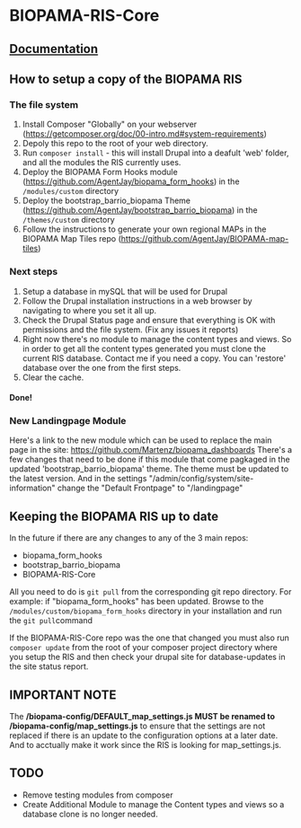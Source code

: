 # BIOPAMA-RIS-Core

## [Documentation](https://agentjay.github.io/BIOPAMA-RIS-Core/ "BIOPAMA RIS Documentation")

## How to setup a copy of the BIOPAMA RIS

### The file system
1. Install Composer "Globally" on your webserver (https://getcomposer.org/doc/00-intro.md#system-requirements)
1. Depoly this repo to the root of your web directory.
1. Run ```composer install``` - this will install Drupal into a deafult 'web' folder, and all the modules the RIS currently uses. 
1. Deploy the BIOPAMA Form Hooks module (https://github.com/AgentJay/biopama_form_hooks) in the ```/modules/custom``` directory
1. Deploy the bootstrap_barrio_biopama Theme (https://github.com/AgentJay/bootstrap_barrio_biopama) in the ```/themes/custom``` directory
1. Follow the instructions to generate your own regional MAPs in the BIOPAMA Map Tiles repo (https://github.com/AgentJay/BIOPAMA-map-tiles)

### Next steps 
1. Setup a database in mySQL that will be used for Drupal
1. Follow the Drupal installation instructions in a web browser by navigating to where you set it all up. 
1. Check the Drupal Status page and ensure that everything is OK with permissions and the file system. (Fix any issues it reports) 
1. Right now there's no module to manage the content types and views. So in order to get all the content types generated you must clone the current RIS database. Contact me if you need a copy. You can 'restore' database over the one from the first steps.
1. Clear the cache.
#### Done!

### New Landingpage Module
Here's a link to the new module which can be used to replace the main page in the site:
https://github.com/Martenz/biopama_dashboards
There's a few changes that need to be done if this module that come pagkaged in the updated 'bootstrap_barrio_biopama' theme.
The theme must be updated to the latest version.
And in the settings "/admin/config/system/site-information"
change the "Default Frontpage" to "/landingpage"

## Keeping the BIOPAMA RIS up to date
In the future if there are any changes to any of the 3 main repos:
- biopama_form_hooks
- bootstrap_barrio_biopama
- BIOPAMA-RIS-Core

All you need to do is ```git pull``` from the corresponding git repo directory.
For example: if "biopama_form_hooks" has been updated. Browse to the ```/modules/custom/biopama_form_hooks``` directory in your installation and run the ```git pull```command

If the BIOPAMA-RIS-Core repo was the one that changed you must also run ```composer update``` from the root of your composer project directory where you setup the RIS and then check your drupal site for database-updates in the site status report. 


## **IMPORTANT NOTE**
The **/biopama-config/DEFAULT_map_settings.js MUST be renamed to /biopama-config/map_settings.js** to ensure that the settings are not replaced if there is an update to the configuration options at a later date. And to acctually make it work since the RIS is looking for map_settings.js.

## TODO
- Remove testing modules from composer
- Create Additional Module to manage the Content types and views so a database clone is no longer needed.
